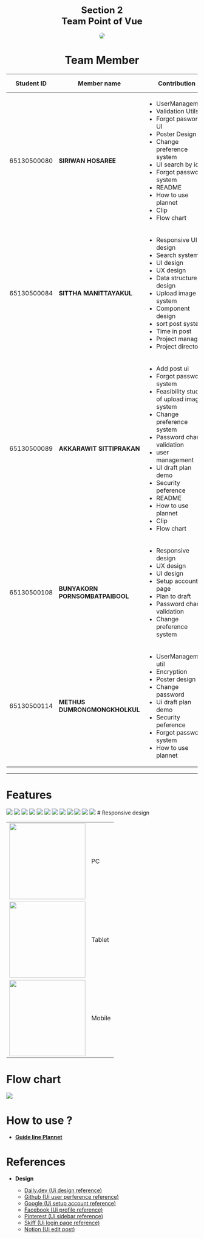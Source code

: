 <div align="center">
  <h1 style="font-size:24px;">Section 2 <br>
  Team Point of Vue</h1>
</div>

<!-- <img width="100%" src="./readme_src/team-tag.jpg" alt="my banner"> -->
<div align="center">
<img src = "./src/assets/readme/Poster Read me project 2.png" style = "border-radius:10px">
</div>

<h1 align="center">Team Member</h1>

<div align="center">
<table>
<thead>
<tr>
<th width="">Student ID</th>
<th width="">Member name</th>
<th width="30%">Contribution</th>
<th width="">Contribution Rate</th>
<th width=""></th>
</tr>
</thead>
<tbody>
<tr>
<td>65130500080</td>
<td><b>SIRIWAN HOSAREE</b></td>
<td>
  <ul>
  <li>UserManagement</li>
  <li>Validation Utils</li>  
  <li>Forgot pasword UI</li>
  <li>Poster Design</li>
  <li>Change preference system</li>
  <li>UI search by id</li>
  <li>Forgot password system</li>
  <li>README</li>
  <li>How to use plannet</li>
  <li>Clip</li>
  <li>Flow chart</li>
  
  </ul>
</td>
<td>
  17%
</td>
<td><img src="./src/assets/readme/avatar/mook.jpg"></td>
</tr>
<tr>
<td>65130500084</td>
<td><b>SITTHA MANITTAYAKUL</b></td>
<td>
<ul>
<li>Responsive UI design</li>
<li>Search system</li>
<li>UI design</li>
<li>UX design</li>
<li>Data structure design</li>
<li>Upload image system</li>
<li>Component design</li>
<li>sort post system</li>
<li>Time in post</li>
<li>Project manager</li>
<li>Project director</li>


</ul>
</td>
<td>37%</td>
<td><img src="./src/assets/readme/avatar/mink.jpg"></td>
</tr>
<tr>
<td>65130500089</td>
<td><b>AKKARAWIT SITTIPRAKAN</b></td>
<td>
<ul>
<li> Add post ui</li>
<li>Forgot password system</li>
<li>Feasibility studey of upload image system</li>
<li>Change preference system</li>
<li>Password change validation</li>
<li>user management</li>
<li>UI draft plan demo</li>
<li>Security peference</li>
<li>README</li>
<li>How to use plannet</li>
<li>Clip</li>
<li>Flow chart</li>

</ul>
</td>
<td>
  17%
</td>
<td><img src="./src/assets/readme/avatar/title.jpg"></td>
</tr>
<tr>
<td>65130500108</td>
<td><b>BUNYAKORN PORNSOMBATPAIBOOL</b></td>
<td>
<ul>
<li>Responsive design</li>
<li>UX design</li>
<li>UI design</li>
<li>Setup account page</li>
<li>Plan to draft</li>
<li>Password change validation</li>
<li>Change preference system</li>
</ul>
</td>
<td>17%</td>
<td><img src="./src/assets/readme/avatar/goko.jpg"></td>
</tr>
<tr>
<td>65130500114</td>
<td><b>METHUS DUMRONGMONGKHOLKUL</b></td>
<td>
<ul>
<li>UserManagement util</li>
<li>Encryption</li>
<li>Poster design</li>
<li>Change password</li>
<li>Ui draft plan demo</li>
<li>Security peference</li>
<li>Forgot password system</li>
<li>How to use plannet</li>
</ul>
</td>
<td>12%</td>
<td><img src="./src/assets/readme/avatar/tae.jpg"></td>
</tr>
</tbody>
</table>
</div>

<hr>

# Features
<td><img src="./src/assets/readme/feature/2.png"></td>
<td><img src="./src/assets/readme/feature/3.png"></td>
<td><img src="./src/assets/readme/feature/4.png"></td>
<td><img src="./src/assets/readme/feature/5.png"></td>
<td><img src="./src/assets/readme/feature/6.png"></td>
<td><img src="./src/assets/readme/feature/7.png"></td>
<td><img src="./src/assets/readme/feature/13.png"></td>
<td><img src="./src/assets/readme/feature/8.png"></td>
<td><img src="./src/assets/readme/feature/9.png"></td>
<td><img src="./src/assets/readme/feature/10.png"></td>
<td><img src="./src/assets/readme/feature/11.png"></td>
<td><img src="./src/assets/readme/feature/12.png"></td>
# Responsive design


 <table align="center">
    <tbody>
      <tr>
        <td align="center"><img src="./src/assets/readme/pc.png" height="200px"></td>
        <td>PC</td>
      </tr>
      <tr>
        <td align="center"><img src="./src/assets/readme/ipad.png" height="200px"></td>
        <td>Tablet</td>
      </tr>
      <tr>
        <td align="center"><img src="./src/assets/readme/mobile.png" height="200px"></td>
        <td>Mobile</td>
      </tr>
    </tbody>
  </table>

# Flow chart
<td><img src="./src/assets/readme/Flowchartfix.png"></td>

# How to use ?
- **[Guide line Plannet](https://plannetguide.super.site/)**


# References

- **Design**

    - [Daily.dev (Ui design reference)](https://daily.dev/)
    - [Github (Ui user perference reference)](https://github.com/)
    - [Google (Ui setup account reference)](https://www.google.com/)
    - [Facebook (Ui profile reference)](https://www.facebook.com/)
    - [Pinterest (Ui sidebar reference)](https://www.pinterest.com/pin/1125968649043608/)
    - [Skiff (Ui login page reference)](https://skiff.com/)
    - [Notion (Ui edit post)](https://www.notion.so/) 

<br>

